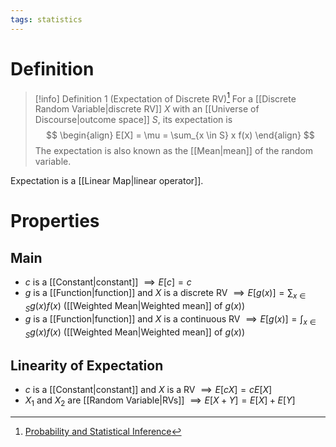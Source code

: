 ```yaml
---
tags: statistics
---
```


# Definition

> [!info] Definition 1 (Expectation of Discrete RV)[^1]
> For a [[Discrete Random Variable|discrete RV]] $X$ with an [[Universe of Discourse|outcome space]] $S$, its expectation is
> $$
> \begin{align}
> E[X] = \mu = \sum_{x \in S} x f(x)
> \end{align}
> $$
> The expectation is also known as the [[Mean|mean]] of the random variable.

Expectation is a [[Linear Map|linear operator]].

# Properties

## Main

- $c$ is a [[Constant|constant]] $\implies E[c] = c$
- $g$ is a [[Function|function]] and $X$ is a discrete RV $\implies E[g(x)] = \sum_{x \in S} g(x) f(x)$ ([[Weighted Mean|Weighted mean]] of $g(x)$)
- $g$ is a [[Function|function]] and $X$ is a continuous RV $\implies E[g(x)] = \int_{x \in S} g(x) f(x)$ ([[Weighted Mean|Weighted mean]] of $g(x)$)

## Linearity of Expectation

- $c$ is a [[Constant|constant]] and $X$ is a RV $\implies E[cX] = c E[X]$
- $X_1$ and $X_2$ are [[Random Variable|RVs]] $\implies E[X + Y] = E[X] + E[Y]$

[^1]: [Probability and Statistical Inference](zotero://open-pdf/library/items/RM5FREYV?page=59)